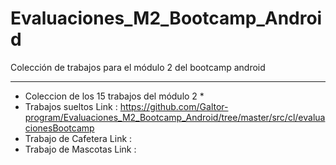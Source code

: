 # Evaluaciones_M2_Bootcamp_Android
Colección de trabajos para el módulo 2 del bootcamp android

**********************************************************
* Coleccion de los 15 trabajos del módulo 2              *
* Trabajos sueltos Link : https://github.com/Galtor-program/Evaluaciones_M2_Bootcamp_Android/tree/master/src/cl/evaluacionesBootcamp
* Trabajo de Cafetera  Link :
* Trabajo de Mascotas  Link : 
